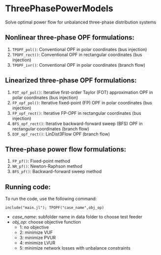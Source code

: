 # ThreePhasePowerModels
Solve optimal power flow for unbalanced three-phase distribution systems 

## Nonlinear three-phase OPF formulations:
1. `TPOPF_pol()`: Conventional OPF in polar coordinates (bus injection) 
2. `TPOPF_rect()`: Conventional OPF in rectangular coordinates (bus injection) 
3. `TPOPF_ivr()`: Conventional OPF in polar coordinates (branch flow) 

## Linearized three-phase OPF formulations:
1. `FOT_opf_pol()`: Iterative first-order Taylor (FOT) approximation OPF in polar coordinates (bus injection)
2. `FP_opf_pol()`: Iterative fixed-point (FP) OPF in polar coordinates (bus injection)
3. `FP_opf_rect()`: Iterative FP-OPF in rectangular coordinates (bus injection)
4. `BFS_opf_rect()`: Iterative backward-forward sweep (BFS) OPF in rectangular coordinates (branch flow)
4. `D3F_opf_rect()`: LinDist3Flow OPF (branch flow)

## Three-phase power flow formulations:
1. `FP_pf()`: Fixed-point method
1. `NR_pf()`: Newton-Raphson method
1. `BFS_pf()`: Backward-forward sweep method

## Running code:
To run the code, use the following command:
```@example overview
include("main.jl"); TPOPF("case_name",obj_op)
``` 
   - *case_name*: subfolder name in data folder to choose test feeder
   - *obj_op*: choose objective function 
     - 1: no objective
     - 2: minimize VUF
	 - 3: minimize PVUR
	 - 4: minimize LVUR
	 - 5: minimize network losses with unbalance constraints


   


